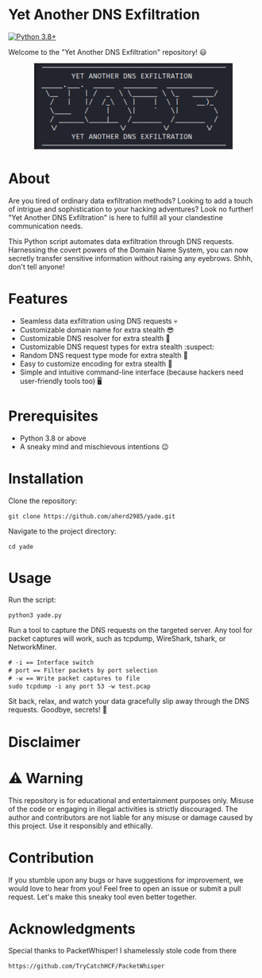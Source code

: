 # Yet Another DNS Exfiltration

[![Python 3.8+](https://img.shields.io/badge/Python-3.8%2B-blue.svg)](https://www.python.org/downloads/release/python-382/)

Welcome to the "Yet Another DNS Exfiltration" repository! :smiley:
<p align="center">
  <img src="https://github.com/aherd2985/yade/raw/main/yade.png" alt="Yet Another DNS Exfiltration" width="400">
</p>

# About

Are you tired of ordinary data exfiltration methods? Looking to add a touch of intrigue and sophistication to your hacking adventures? Look no further! "Yet Another DNS Exfiltration" is here to fulfill all your clandestine communication needs.

This Python script automates data exfiltration through DNS requests. Harnessing the covert powers of the Domain Name System, you can now secretly transfer sensitive information without raising any eyebrows. Shhh, don't tell anyone!

# Features

+ Seamless data exfiltration using DNS requests :skull:
+ Customizable domain name for extra stealth :sunglasses:
+ Customizable DNS resolver for extra stealth :japanese_ogre:
+ Customizable DNS request types for extra stealth :suspect:
+ Random DNS request type mode for extra stealth :see_no_evil:
+ Easy to customize encoding for extra stealth :eyes:
+ Simple and intuitive command-line interface (because hackers need user-friendly tools too) 🖥️

# Prerequisites

+ Python 3.8 or above
+ A sneaky mind and mischievous intentions 😉

# Installation

Clone the repository:

    git clone https://github.com/aherd2985/yade.git

Navigate to the project directory:

    cd yade

# Usage

Run the script:

    python3 yade.py

Run a tool to capture the DNS requests on the targeted server. Any tool for packet captures will work, such as tcpdump, WireShark, tshark, or NetworkMiner.

    # -i == Interface switch
    # port == Filter packets by port selection
    # -w == Write packet captures to file
    sudo tcpdump -i any port 53 -w test.pcap

Sit back, relax, and watch your data gracefully slip away through the DNS requests. Goodbye, secrets! 👋

# Disclaimer

# ⚠️ Warning
This repository is for educational and entertainment purposes only. Misuse of the code or engaging in illegal activities is strictly discouraged. The author and contributors are not liable for any misuse or damage caused by this project. Use it responsibly and ethically.

# Contribution

If you stumble upon any bugs or have suggestions for improvement, we would love to hear from you! Feel free to open an issue or submit a pull request. Let's make this sneaky tool even better together.

# Acknowledgments

Special thanks to PacketWhisper! I shamelessly stole code from there

    https://github.com/TryCatchHCF/PacketWhisper
  
